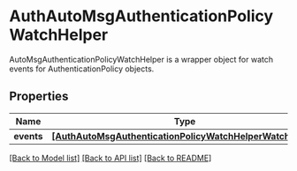 # AuthAutoMsgAuthenticationPolicyWatchHelper

AutoMsgAuthenticationPolicyWatchHelper is a wrapper object for watch events for AuthenticationPolicy objects.
## Properties
Name | Type | Description | Notes
------------ | ------------- | ------------- | -------------
**events** | [**[AuthAutoMsgAuthenticationPolicyWatchHelperWatchEvent]**](AuthAutoMsgAuthenticationPolicyWatchHelperWatchEvent.md) |  | [optional] 

[[Back to Model list]](../README.md#documentation-for-models) [[Back to API list]](../README.md#documentation-for-api-endpoints) [[Back to README]](../README.md)


